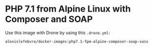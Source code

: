 # PHP 7.1 from Alpine Linux with Composer and SOAP

Use this image with Drone by using this `.drone.yml`:

```
alexislefebvre/docker-images:php7.1-fpm-alpine-composer-soap-sass
```

